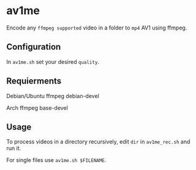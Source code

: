 # av1me

Encode any `ffmpeg supported` video in a folder to `mp4` AV1 using ffmpeg.

## Configuration

In `av1me.sh` set your desired `quality`.
## Requierments

Debian/Ubuntu
ffmpeg
debian-devel

Arch
ffmpeg
base-devel

## Usage

To process videos in a directory recursively, edit `dir` in `av1me_rec.sh` and run it.

For single files use `av1me.sh $FILENAME`.
